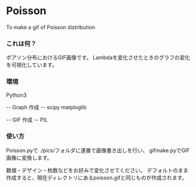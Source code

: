 # Poisson
To make a gif of Poisson distribution

### これは何？

ポアソン分布におけるGIF画像です。
Lambdaを変化させたときのグラフの変化を可視化しています。

### 環境
Python3

-- Graph 作成 --
scipy
matploglib

-- GIF 作成 --
PIL

### 使い方
Poisson.pyで ./pics/フォルダに連番で画像書き出しを行い、
gifmake.pyでGIF画像に変換します。

数値・デザイン・枚数などをお好みで変化させてください。
デフォルトのまま作成すると、現在ディレクトリにあるpoisson.gifと同じものが作成されます。
